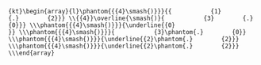`{kt}\begin{array}{l}\phantom{{{4}\smash{)}}}{{           {1}        {.}        {2}}} \\{{4}}\overline{\smash{)}{           {3}        {.}        {0}}} \\\phantom{{{4}\smash{)}}}{\underline{{0}                      }} \\\phantom{{{4}\smash{)}}}{           {3}\phantom{.}        {0}} \\\phantom{{{4}\smash{)}}}{\underline{{2}\phantom{.}        {2}}} \\\phantom{{{4}\smash{)}}}{\underline{{2}\phantom{.}        {2}}} \\\end{array}`